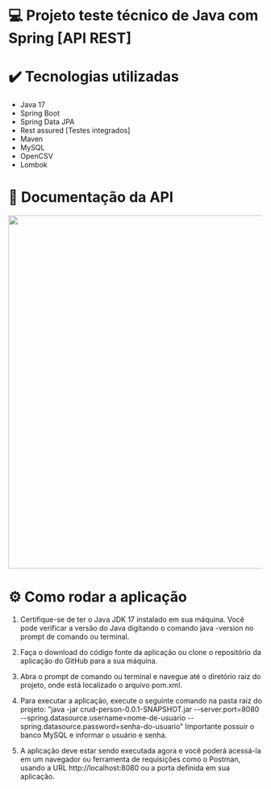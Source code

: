 # 💻 Projeto teste técnico de Java com Spring [API REST]

# ✔️ Tecnologias utilizadas
- Java 17
- Spring Boot
- Spring Data JPA
- Rest assured [Testes integrados]
- Maven
- MySQL
- OpenCSV
- Lombok

# 📂 Documentação da API
<div align="center">
<img src="https://user-images.githubusercontent.com/51098870/227647799-cfee900b-61aa-4142-be84-d2d368c5a6d8.png" width="700px" />
</div>

# ⚙️ Como rodar a aplicação
1. Certifique-se de ter o Java JDK 17 instalado em sua máquina. Você pode verificar a versão do Java digitando o comando java -version no prompt de comando ou terminal.

2. Faça o download do código fonte da aplicação ou clone o repositório da aplicação do GitHub para a sua máquina.

3. Abra o prompt de comando ou terminal e navegue até o diretório raiz do projeto, onde está localizado o arquivo pom.xml.

4. Para executar a aplicação, execute o seguinte comando na pasta raiz do projeto:
"java -jar crud-person-0.0.1-SNAPSHOT.jar --server.port=8080 --spring.datasource.username=nome-de-usuario --spring.datasource.password=senha-do-usuario"
Importante possuir o banco MySQL e informar o usuário e senha.

5. A aplicação deve estar sendo executada agora e você poderá acessá-la em um navegador ou ferramenta de requisições como o Postman, usando a URL http://localhost:8080 ou a porta definida em sua aplicação.
